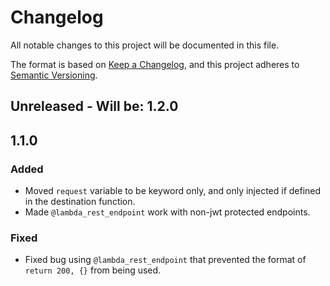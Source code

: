# Changelog

All notable changes to this project will be documented in this file.

The format is based on [Keep a Changelog](https://keepachangelog.com/en/1.0.0/),
and this project adheres to [Semantic Versioning](https://semver.org/spec/v2.0.0.html).

## Unreleased - Will be: 1.2.0

## 1.1.0
### Added
- Moved `request` variable to be keyword only, and only injected if defined in the destination function.
- Made `@lambda_rest_endpoint` work with non-jwt protected endpoints.


### Fixed
- Fixed bug using `@lambda_rest_endpoint` that prevented the format of `return 200, {}` from being used.